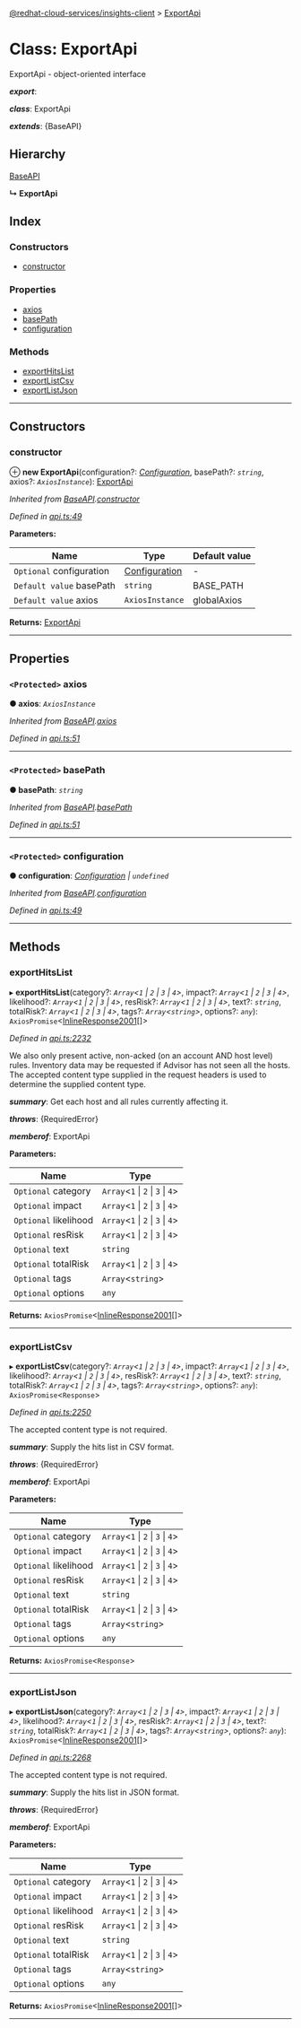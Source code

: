 [@redhat-cloud-services/insights-client](../README.md) > [ExportApi](../classes/exportapi.md)

# Class: ExportApi

ExportApi - object-oriented interface

*__export__*: 

*__class__*: ExportApi

*__extends__*: {BaseAPI}

## Hierarchy

 [BaseAPI](baseapi.md)

**↳ ExportApi**

## Index

### Constructors

* [constructor](exportapi.md#constructor)

### Properties

* [axios](exportapi.md#axios)
* [basePath](exportapi.md#basepath)
* [configuration](exportapi.md#configuration)

### Methods

* [exportHitsList](exportapi.md#exporthitslist)
* [exportListCsv](exportapi.md#exportlistcsv)
* [exportListJson](exportapi.md#exportlistjson)

---

## Constructors

<a id="constructor"></a>

###  constructor

⊕ **new ExportApi**(configuration?: *[Configuration](configuration.md)*, basePath?: *`string`*, axios?: *`AxiosInstance`*): [ExportApi](exportapi.md)

*Inherited from [BaseAPI](baseapi.md).[constructor](baseapi.md#constructor)*

*Defined in [api.ts:49](https://github.com/RedHatInsights/javascript-clients/blob/master/packages/insights/api.ts#L49)*

**Parameters:**

| Name | Type | Default value |
| ------ | ------ | ------ |
| `Optional` configuration | [Configuration](configuration.md) | - |
| `Default value` basePath | `string` |  BASE_PATH |
| `Default value` axios | `AxiosInstance` |  globalAxios |

**Returns:** [ExportApi](exportapi.md)

___

## Properties

<a id="axios"></a>

### `<Protected>` axios

**● axios**: *`AxiosInstance`*

*Inherited from [BaseAPI](baseapi.md).[axios](baseapi.md#axios)*

*Defined in [api.ts:51](https://github.com/RedHatInsights/javascript-clients/blob/master/packages/insights/api.ts#L51)*

___
<a id="basepath"></a>

### `<Protected>` basePath

**● basePath**: *`string`*

*Inherited from [BaseAPI](baseapi.md).[basePath](baseapi.md#basepath)*

*Defined in [api.ts:51](https://github.com/RedHatInsights/javascript-clients/blob/master/packages/insights/api.ts#L51)*

___
<a id="configuration"></a>

### `<Protected>` configuration

**● configuration**: *[Configuration](configuration.md) \| `undefined`*

*Inherited from [BaseAPI](baseapi.md).[configuration](baseapi.md#configuration)*

*Defined in [api.ts:49](https://github.com/RedHatInsights/javascript-clients/blob/master/packages/insights/api.ts#L49)*

___

## Methods

<a id="exporthitslist"></a>

###  exportHitsList

▸ **exportHitsList**(category?: *`Array`<`1` \| `2` \| `3` \| `4`>*, impact?: *`Array`<`1` \| `2` \| `3` \| `4`>*, likelihood?: *`Array`<`1` \| `2` \| `3` \| `4`>*, resRisk?: *`Array`<`1` \| `2` \| `3` \| `4`>*, text?: *`string`*, totalRisk?: *`Array`<`1` \| `2` \| `3` \| `4`>*, tags?: *`Array`<`string`>*, options?: *`any`*): `AxiosPromise`<[InlineResponse2001](../interfaces/inlineresponse2001.md)[]>

*Defined in [api.ts:2232](https://github.com/RedHatInsights/javascript-clients/blob/master/packages/insights/api.ts#L2232)*

We also only present active, non-acked (on an account AND host level) rules. Inventory data may be requested if Advisor has not seen all the hosts. The accepted content type supplied in the request headers is used to determine the supplied content type.

*__summary__*: Get each host and all rules currently affecting it.

*__throws__*: {RequiredError}

*__memberof__*: ExportApi

**Parameters:**

| Name | Type |
| ------ | ------ |
| `Optional` category | `Array`<`1` \| `2` \| `3` \| `4`> |
| `Optional` impact | `Array`<`1` \| `2` \| `3` \| `4`> |
| `Optional` likelihood | `Array`<`1` \| `2` \| `3` \| `4`> |
| `Optional` resRisk | `Array`<`1` \| `2` \| `3` \| `4`> |
| `Optional` text | `string` |
| `Optional` totalRisk | `Array`<`1` \| `2` \| `3` \| `4`> |
| `Optional` tags | `Array`<`string`> |
| `Optional` options | `any` |

**Returns:** `AxiosPromise`<[InlineResponse2001](../interfaces/inlineresponse2001.md)[]>

___
<a id="exportlistcsv"></a>

###  exportListCsv

▸ **exportListCsv**(category?: *`Array`<`1` \| `2` \| `3` \| `4`>*, impact?: *`Array`<`1` \| `2` \| `3` \| `4`>*, likelihood?: *`Array`<`1` \| `2` \| `3` \| `4`>*, resRisk?: *`Array`<`1` \| `2` \| `3` \| `4`>*, text?: *`string`*, totalRisk?: *`Array`<`1` \| `2` \| `3` \| `4`>*, tags?: *`Array`<`string`>*, options?: *`any`*): `AxiosPromise`<`Response`>

*Defined in [api.ts:2250](https://github.com/RedHatInsights/javascript-clients/blob/master/packages/insights/api.ts#L2250)*

The accepted content type is not required.

*__summary__*: Supply the hits list in CSV format.

*__throws__*: {RequiredError}

*__memberof__*: ExportApi

**Parameters:**

| Name | Type |
| ------ | ------ |
| `Optional` category | `Array`<`1` \| `2` \| `3` \| `4`> |
| `Optional` impact | `Array`<`1` \| `2` \| `3` \| `4`> |
| `Optional` likelihood | `Array`<`1` \| `2` \| `3` \| `4`> |
| `Optional` resRisk | `Array`<`1` \| `2` \| `3` \| `4`> |
| `Optional` text | `string` |
| `Optional` totalRisk | `Array`<`1` \| `2` \| `3` \| `4`> |
| `Optional` tags | `Array`<`string`> |
| `Optional` options | `any` |

**Returns:** `AxiosPromise`<`Response`>

___
<a id="exportlistjson"></a>

###  exportListJson

▸ **exportListJson**(category?: *`Array`<`1` \| `2` \| `3` \| `4`>*, impact?: *`Array`<`1` \| `2` \| `3` \| `4`>*, likelihood?: *`Array`<`1` \| `2` \| `3` \| `4`>*, resRisk?: *`Array`<`1` \| `2` \| `3` \| `4`>*, text?: *`string`*, totalRisk?: *`Array`<`1` \| `2` \| `3` \| `4`>*, tags?: *`Array`<`string`>*, options?: *`any`*): `AxiosPromise`<[InlineResponse2001](../interfaces/inlineresponse2001.md)[]>

*Defined in [api.ts:2268](https://github.com/RedHatInsights/javascript-clients/blob/master/packages/insights/api.ts#L2268)*

The accepted content type is not required.

*__summary__*: Supply the hits list in JSON format.

*__throws__*: {RequiredError}

*__memberof__*: ExportApi

**Parameters:**

| Name | Type |
| ------ | ------ |
| `Optional` category | `Array`<`1` \| `2` \| `3` \| `4`> |
| `Optional` impact | `Array`<`1` \| `2` \| `3` \| `4`> |
| `Optional` likelihood | `Array`<`1` \| `2` \| `3` \| `4`> |
| `Optional` resRisk | `Array`<`1` \| `2` \| `3` \| `4`> |
| `Optional` text | `string` |
| `Optional` totalRisk | `Array`<`1` \| `2` \| `3` \| `4`> |
| `Optional` tags | `Array`<`string`> |
| `Optional` options | `any` |

**Returns:** `AxiosPromise`<[InlineResponse2001](../interfaces/inlineresponse2001.md)[]>

___

